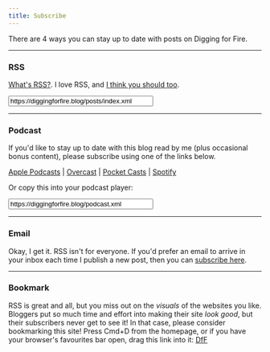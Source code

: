```yaml
---
title: Subscribe
---
```


There are 4 ways you can stay up to date with posts on Digging for Fire.

---

### RSS

[What's RSS?](https://aboutfeeds.com). I love RSS, and [I think you should too](/posts/syndication/).

<input type="text" value="https://diggingforfire.blog/posts/index.xml" readonly="readonly" style="width: 18rem; user-select: all;" />

---
 
 ### Podcast
 
If you'd like to stay up to date with this blog read by me (plus occasional bonus content), please subscribe using one of the links below.
 
 [Apple Podcasts](https://podcasts.apple.com/us/podcast/digging-for-fire/id1791405915) | [Overcast](https://overcast.fm/itunes1791405915/) | [Pocket Casts](https://pocketcasts.com/podcast/1791405915) | [Spotify](https://open.spotify.com/show/0JFoRj2xrfAzlKlqUQhIvJ)
 
 Or copy this into your podcast player:
 
 <input type="text" value="https://diggingforfire.blog/podcast.xml" readonly="readonly" style="width: 18rem; user-select: all;" />
 
 ---
 
### Email

Okay, I get it. RSS isn't for everyone. If you'd prefer an email to arrive in your inbox each time I publish a new post, then you can [subscribe here](https://buttondown.com/saadia).

---

### Bookmark

RSS is great and all, but you miss out on the *visuals* of the websites you like. Bloggers put so much time and effort into making their site *look good*, but their subscribers never get to see it! In that case, please consider bookmarking this site! Press Cmd+D from the homepage, or if you have your browser's favourites bar open, drag this link into it: [DfF](https://diggingforfire.blog/)
 